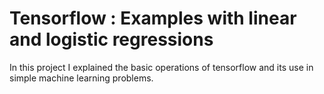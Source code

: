 # Tensorflow : Examples with linear and logistic regressions
In this project I explained the basic operations of tensorflow and its use in simple machine learning problems. 
